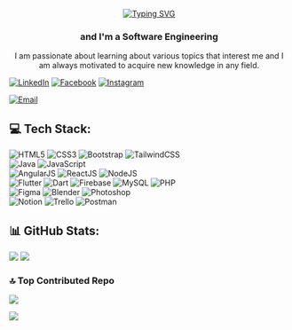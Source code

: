 <p align="center"> <a href="https://git.io/typing-svg"><img src="https://readme-typing-svg.demolab.com?font=Rubik+Glitch&size=25&pause=1000&color=8C76CC&background=FFFFFF00&vCenter=true&width=352&lines=Hello+%2C+I'm+Francisco+Rivera" alt="Typing SVG" /></a></p>
<h3 align="center">and I'm a Software Engineering</h3>
<p align="center">I am passionate about learning about various topics that interest me and I am always motivated to acquire new knowledge in any field.</p>

<!--## 🌐 Socials:-->
[![LinkedIn](https://img.shields.io/badge/LinkedIn-%230077B5.svg?logo=linkedin&logoColor=white)](https://linkedin.com/in/francisco-riv)
[![Facebook](https://img.shields.io/badge/Facebook-%231877F2.svg?logo=Facebook&logoColor=white)](https://facebook.com/ing.francisco.rivera)
[![Instagram](https://img.shields.io/badge/Instagram-%23E4405F.svg?logo=Instagram&logoColor=white)](https://instagram.com/FranTKat)
<!--##
[![Discord](https://img.shields.io/badge/Discord-%237289DA.svg?logo=discord&logoColor=white)](https://discord.gg/https://discord.com/invite/KZqqcDt33b)
[![Twitch](https://img.shields.io/badge/Twitch-%239146FF.svg?logo=Twitch&logoColor=white)](https://twitch.tv/FranTheKat)
[![YouTube](https://img.shields.io/badge/YouTube-%23FF0000.svg?logo=YouTube&logoColor=white)](https://youtube.com/@FranTheKat)
[![Twitter](https://img.shields.io/badge/Twitter-%231DA1F2.svg?logo=Twitter&logoColor=white)](https://twitter.com/FranTheKat)
[![TikTok](https://img.shields.io/badge/TikTok-%23000000.svg?logo=TikTok&logoColor=white)](https://tiktok.com/@FranTheKat)
-->
[![Email](https://img.shields.io/badge/💌_Email-6DA55F.svg?&logoColor=white)](mailto:fcojavriv12@gmail.com)




## 💻 Tech Stack:
![HTML5](https://img.shields.io/badge/html5-%23E34F26.svg?style=for-the-badge&logo=html5&logoColor=white)
![CSS3](https://img.shields.io/badge/css3-%231572B6.svg?style=for-the-badge&logo=css3&logoColor=white)
![Bootstrap](https://img.shields.io/badge/bootstrap-%23563D7C.svg?style=for-the-badge&logo=bootstrap&logoColor=white)
![TailwindCSS](https://img.shields.io/badge/tailwindcss-%2338B2AC.svg?style=for-the-badge&logo=tailwind-css&logoColor=white)
<br>
![Java](https://img.shields.io/badge/java-%23ED8B00.svg?style=for-the-badge&logo=java&logoColor=white)
![JavaScript](https://img.shields.io/badge/javascript-%23323330.svg?style=for-the-badge&logo=javascript&logoColor=%23F7DF1E)
<br>
![AngularJS](https://img.shields.io/badge/angularjs-%23E23237.svg?style=for-the-badge&logo=angularjs&logoColor=white)
![ReactJS](https://img.shields.io/badge/reactjs-%2320232a.svg?style=for-the-badge&logo=react&logoColor=%2361DAFB)
![NodeJS](https://img.shields.io/badge/node.js-6DA55F?style=for-the-badge&logo=node.js&logoColor=white)
<br>
![Flutter](https://img.shields.io/badge/Flutter-%2302569B.svg?style=for-the-badge&logo=Flutter&logoColor=white)
![Dart](https://img.shields.io/badge/dart-%230175C2.svg?style=for-the-badge&logo=dart&logoColor=white)
![Firebase](https://img.shields.io/badge/firebase-%23039BE5.svg?style=for-the-badge&logo=firebase)
![MySQL](https://img.shields.io/badge/mysql-%23323330.svg?style=for-the-badge&logo=mysql&logoColor=00678C)
![PHP](https://img.shields.io/badge/php-%23777BB4.svg?style=for-the-badge&logo=php&logoColor=white)
<br>
![Figma](https://img.shields.io/badge/figma-2C2D33.svg?style=for-the-badge&logo=figma&logoColor=white)
![Blender](https://img.shields.io/badge/blender-%23F5792A.svg?style=for-the-badge&logo=blender&logoColor=white) 
![Photoshop](https://img.shields.io/badge/photoshop-%2331A8FF.svg?style=for-the-badge&logo=adobephotoshop&logoColor=white)
<br>
![Notion](https://img.shields.io/badge/Notion-%23000000.svg?style=for-the-badge&logo=notion&logoColor=white)
![Trello](https://img.shields.io/badge/Trello-%23026AA7.svg?style=for-the-badge&logo=Trello&logoColor=white)
![Postman](https://img.shields.io/badge/Postman-FF6C37?style=for-the-badge&logo=postman&logoColor=white)

<!--## 
![UNITY](https://img.shields.io/badge/Unity-%2320232a.svg?style=for-the-badge&logo=unity&logoColor=white) 
![Python](https://img.shields.io/badge/python-3670A0?style=for-the-badge&logo=python&logoColor=ffdd54)
-->

## 📊 GitHub Stats:
![](https://github-readme-stats.vercel.app/api?username=FranTheKat&theme=blueberry&hide_border=true&include_all_commits=false&count_private=false)
![](https://github-readme-stats.vercel.app/api/top-langs/?username=FranTheKat&theme=blueberry&hide_border=true&include_all_commits=false&count_private=false&layout=compact)<br/>
<!--
![](https://github-readme-streak-stats.herokuapp.com/?user=FranTheKat&theme=blueberry&hide_border=true)
-->

<!--
## 🏆 GitHub Trophies
![](https://github-profile-trophy.vercel.app/?username=FranTheKat&theme=discord&no-frame=true&no-bg=true&margin-w=4)

## 🐦 Latest Tweet
[![](https://gtce.itsvg.in/api?username=FranTheKat)](https://github.com/VishwaGauravIn/github-twitter-card-embed)

### ✍️ Random Dev Quote
![](https://quotes-github-readme.vercel.app/api?type=vetical&theme=dark)

-->

### 🔝 Top Contributed Repo
![](https://github-contributor-stats.vercel.app/api?username=FranTheKat&limit=5&theme=dark&combine_all_yearly_contributions=true)

<!--

### 😂 Random Dev Meme
<img src="https://rm.up.railway.app/" width="512px"/>

---
-->

[![](https://visitcount.itsvg.in/api?id=FranTheKat&icon=2&color=6)](https://visitcount.itsvg.in)
